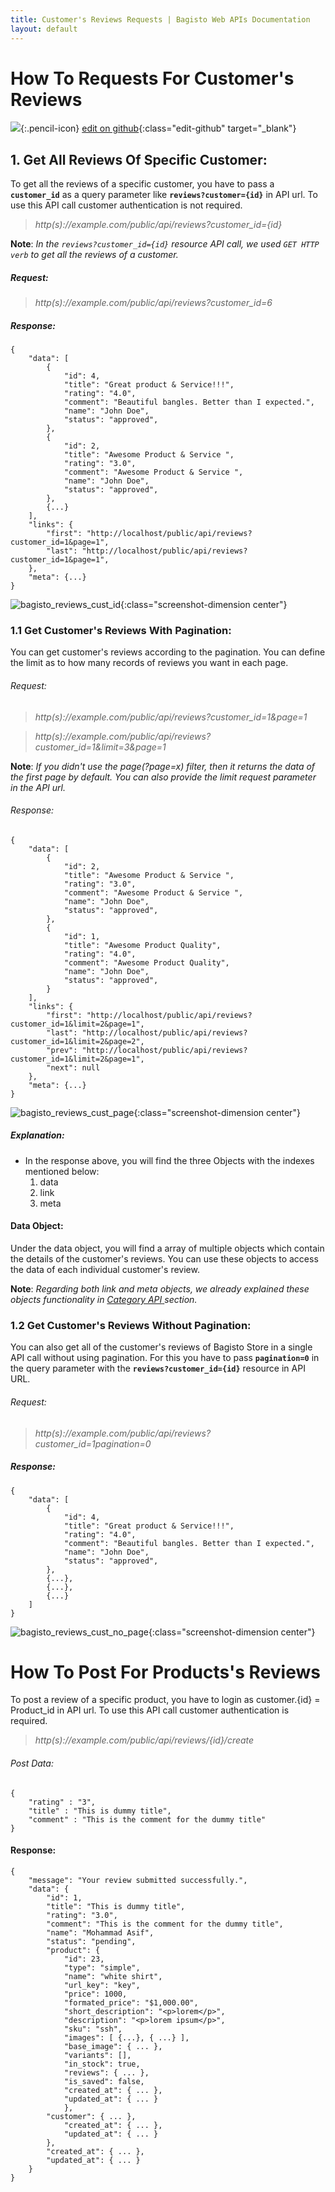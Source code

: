 ```yaml
---
title: Customer's Reviews Requests | Bagisto Web APIs Documentation
layout: default
---
```


# How To Requests For Customer's Reviews

![](assets/images/icons/Icon-Pencil-Large.svg){:.pencil-icon}
[edit on github](https://github.com/bagisto/bagisto-docs/blob/master/api_customer_review.md){:class="edit-github" target="\_blank"}

## 1. Get All Reviews Of Specific Customer: <a id="get-reviews-of-customer"></a>

To get all the reviews of a specific customer, you have to pass a **`customer_id`** as a query parameter like **`reviews?customer={id}`** in API url. To use this API call customer authentication is not required.

> _http(s)://example.com/public/api/reviews?customer_id={id}_

**Note**: _In the `reviews?customer_id={id}` resource API call, we used `GET HTTP verb` to get all the reviews of a customer._

##### Request:

> _http(s)://example.com/public/api/reviews?customer_id=6_

##### Response:

    {
        "data": [
            {
                "id": 4,
                "title": "Great product & Service!!!",
                "rating": "4.0",
                "comment": "Beautiful bangles. Better than I expected.",
                "name": "John Doe",
                "status": "approved",
            },
            {
                "id": 2,
                "title": "Awesome Product & Service ",
                "rating": "3.0",
                "comment": "Awesome Product & Service ",
                "name": "John Doe",
                "status": "approved",
            },
            {...}
        ],
        "links": {
            "first": "http://localhost/public/api/reviews?customer_id=1&page=1",
            "last": "http://localhost/public/api/reviews?customer_id=1&page=1",
        },
        "meta": {...}
    }

![bagisto_reviews_cust_id](assets/images/Bagisto_Api/bagisto_reviews_cust_id.jpg){:class="screenshot-dimension center"}

### 1.1 Get Customer's Reviews With Pagination: <a id="get-customer-reviews-pagination"></a>

You can get customer's reviews according to the pagination. You can define the limit as to  how many records of reviews you want in each page.

###### Request:

> _http(s)://example.com/public/api/reviews?customer_id=1&page=1_

> _http(s)://example.com/public/api/reviews?customer_id=1&limit=3&page=1_

**Note**: _If you didn't use the page(?page=x) filter, then it returns the data of the first page by default. You can also provide the limit request parameter in the API url._

###### Response:

    {
        "data": [
            {
                "id": 2,
                "title": "Awesome Product & Service ",
                "rating": "3.0",
                "comment": "Awesome Product & Service ",
                "name": "John Doe",
                "status": "approved",
            },
            {
                "id": 1,
                "title": "Awesome Product Quality",
                "rating": "4.0",
                "comment": "Awesome Product Quality",
                "name": "John Doe",
                "status": "approved",
            }
        ],
        "links": {
            "first": "http://localhost/public/api/reviews?customer_id=1&limit=2&page=1",
            "last": "http://localhost/public/api/reviews?customer_id=1&limit=2&page=2",
            "prev": "http://localhost/public/api/reviews?customer_id=1&limit=2&page=1",
            "next": null
        },
        "meta": {...}
    }

![bagisto_reviews_cust_page](assets/images/Bagisto_Api/bagisto_reviews_cust_page.jpg){:class="screenshot-dimension center"}

##### Explanation:

- In the response above, you will find the three Objects with the indexes mentioned below:
  1. data
  2. link
  3. meta

#### Data Object:

Under the data object, you will find a array of multiple objects which contain the details of the customer's reviews. You can use these objects to access the data of each individual customer's review.

**Note**: _Regarding both link and meta objects, we already explained these objects functionality in_ <a href="api_category.html#link-object" target="_blank" class="bagsito-link"> _Category API_ </a> _section._

### 1.2 Get Customer's Reviews Without Pagination:

You can also get all of the customer's reviews of Bagisto Store in a single API call without using pagination. For this you have to pass **`pagination=0`** in the query parameter with the **`reviews?customer_id={id}`** resource in API URL.

###### Request:

> _http(s)://example.com/public/api/reviews?customer_id=1pagination=0_

##### Response:

    {
        "data": [
            {
                "id": 4,
                "title": "Great product & Service!!!",
                "rating": "4.0",
                "comment": "Beautiful bangles. Better than I expected.",
                "name": "John Doe",
                "status": "approved",
            },
            {...},
            {...},
            {...}
        ]
    }

![bagisto_reviews_cust_no_page](assets/images/Bagisto_Api/bagisto_reviews_cust_no_page.jpg){:class="screenshot-dimension center"}

# How To Post For Products's Reviews
To post a review of a specific product, you have to login as customer.{id} = Product_id in API url. To use this API call customer authentication is required.

> *http(s)://example.com/public/api/reviews/{id}/create*

###### Post Data:
    {
        "rating" : "3",
        "title" : "This is dummy title",
        "comment" : "This is the comment for the dummy title"
    }

#### Response:
    {
        "message": "Your review submitted successfully.",
        "data": {
            "id": 1,
            "title": "This is dummy title",
            "rating": "3.0",
            "comment": "This is the comment for the dummy title",
            "name": "Mohammad Asif",
            "status": "pending",
            "product": {
                "id": 23,
                "type": "simple",
                "name": "white shirt",
                "url_key": "key",
                "price": 1000,
                "formated_price": "$1,000.00",
                "short_description": "<p>lorem</p>",
                "description": "<p>lorem ipsum</p>",
                "sku": "ssh",
                "images": [ {...}, { ...} ],
                "base_image": { ... },
                "variants": [],
                "in_stock": true,
                "reviews": { ... },
                "is_saved": false,
                "created_at": { ... },
                "updated_at": { ... }
                },
            "customer": { ... },
                "created_at": { ... },
                "updated_at": { ... }
            },
            "created_at": { ... },
            "updated_at": { ... }
        }
    }

